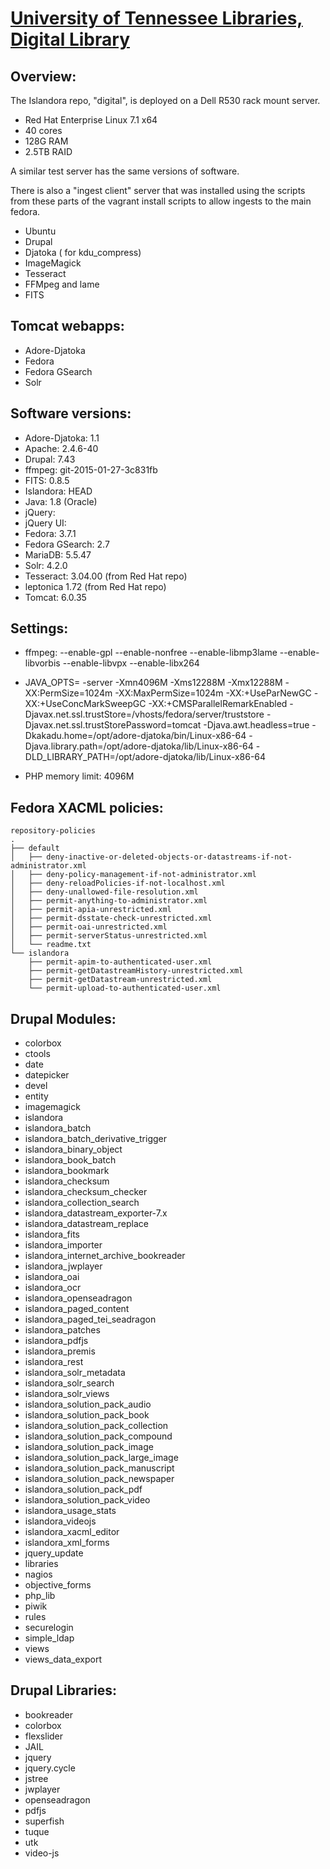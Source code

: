 # [University of Tennessee Libraries, Digital Library](http://digital.lib.utk.edu/collections)

## Overview:

The Islandora repo, "digital", is deployed on a Dell R530 rack mount server.

* Red Hat Enterprise Linux 7.1 x64
* 40 cores
* 128G RAM
* 2.5TB RAID

A similar test server has the same versions of software.

There is also a "ingest client" server that was installed using the scripts
from these parts of the vagrant install scripts to allow ingests to the main fedora.

* Ubuntu
* Drupal
* Djatoka ( for kdu_compress)
* ImageMagick
* Tesseract
* FFMpeg and lame
* FITS


## Tomcat webapps:

* Adore-Djatoka
* Fedora
* Fedora GSearch
* Solr

## Software versions:

* Adore-Djatoka: 1.1
* Apache: 2.4.6-40  
* Drupal: 7.43
* ffmpeg: git-2015-01-27-3c831fb
* FITS: 0.8.5
* Islandora: HEAD
* Java: 1.8 (Oracle)
* jQuery: 
* jQuery UI: 
* Fedora: 3.7.1
* Fedora GSearch: 2.7
* MariaDB: 5.5.47
* Solr: 4.2.0
* Tesseract: 3.04.00 (from Red Hat repo)
* leptonica 1.72 (from Red Hat repo)
* Tomcat: 6.0.35
 

## Settings:

* ffmpeg:  --enable-gpl --enable-nonfree --enable-libmp3lame --enable-libvorbis --enable-libvpx --enable-libx264
* JAVA_OPTS= -server -Xmn4096M -Xms12288M -Xmx12288M
  -XX:PermSize=1024m
  -XX:MaxPermSize=1024m
  -XX:+UseParNewGC
  -XX:+UseConcMarkSweepGC
  -XX:+CMSParallelRemarkEnabled
  -Djavax.net.ssl.trustStore=/vhosts/fedora/server/truststore
  -Djavax.net.ssl.trustStorePassword=tomcat
  -Djava.awt.headless=true
  -Dkakadu.home=/opt/adore-djatoka/bin/Linux-x86-64
  -Djava.library.path=/opt/adore-djatoka/lib/Linux-x86-64
  -DLD_LIBRARY_PATH=/opt/adore-djatoka/lib/Linux-x86-64

 
* PHP memory limit: 4096M

## Fedora XACML policies:
```
repository-policies
.
├── default
│   ├── deny-inactive-or-deleted-objects-or-datastreams-if-not-administrator.xml
│   ├── deny-policy-management-if-not-administrator.xml
│   ├── deny-reloadPolicies-if-not-localhost.xml
│   ├── deny-unallowed-file-resolution.xml
│   ├── permit-anything-to-administrator.xml
│   ├── permit-apia-unrestricted.xml
│   ├── permit-dsstate-check-unrestricted.xml
│   ├── permit-oai-unrestricted.xml
│   ├── permit-serverStatus-unrestricted.xml
│   └── readme.txt
└── islandora
    ├── permit-apim-to-authenticated-user.xml
    ├── permit-getDatastreamHistory-unrestricted.xml
    ├── permit-getDatastream-unrestricted.xml
    └── permit-upload-to-authenticated-user.xml
```

## Drupal Modules:

* colorbox
* ctools
* date
* datepicker
* devel
* entity
* imagemagick
* islandora
* islandora_batch
* islandora_batch_derivative_trigger
* islandora_binary_object
* islandora_book_batch
* islandora_bookmark
* islandora_checksum
* islandora_checksum_checker
* islandora_collection_search
* islandora_datastream_exporter-7.x
* islandora_datastream_replace
* islandora_fits
* islandora_importer
* islandora_internet_archive_bookreader
* islandora_jwplayer
* islandora_oai
* islandora_ocr
* islandora_openseadragon
* islandora_paged_content
* islandora_paged_tei_seadragon
* islandora_patches
* islandora_pdfjs
* islandora_premis
* islandora_rest
* islandora_solr_metadata
* islandora_solr_search
* islandora_solr_views
* islandora_solution_pack_audio
* islandora_solution_pack_book
* islandora_solution_pack_collection
* islandora_solution_pack_compound
* islandora_solution_pack_image
* islandora_solution_pack_large_image
* islandora_solution_pack_manuscript
* islandora_solution_pack_newspaper
* islandora_solution_pack_pdf
* islandora_solution_pack_video
* islandora_usage_stats
* islandora_videojs
* islandora_xacml_editor
* islandora_xml_forms
* jquery_update
* libraries
* nagios
* objective_forms
* php_lib
* piwik
* rules
* securelogin
* simple_ldap
* views
* views_data_export

## Drupal Libraries:

* bookreader
* colorbox
* flexslider
* JAIL
* jquery
* jquery.cycle
* jstree
* jwplayer
* openseadragon
* pdfjs
* superfish
* tuque
* utk
* video-js

